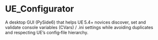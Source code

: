 # UE_Configurator
A desktop GUI (PySide6) that helps UE 5.4+ novices discover, set and validate console variables (CVars) / .ini settings while avoiding duplicates and respecting UE’s config‑file hierarchy.
